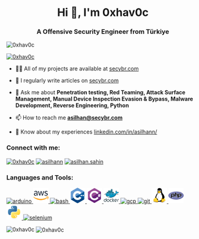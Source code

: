 <h1 align="center">Hi 👋, I'm 0xhav0c</h1>
<h3 align="center">A Offensive Security Engineer from Türkiye</h3>

<p align="left"> <img src="https://komarev.com/ghpvc/?username=0xhav0c&label=Profile%20views&color=0e75b6&style=flat" alt="0xhav0c" /> </p>

<p align="left"> <a href="https://twitter.com/0xhav0c" target="blank"><img src="https://img.shields.io/twitter/follow/0xhav0c?logo=twitter&style=for-the-badge" alt="0xhav0c" /></a> </p>

- 👨‍💻 All of my projects are available at [secybr.com](secybr.com)

- 📝 I regularly write articles on [secybr.com](secybr.com)

- 💬 Ask me about **Penetration testing, Red Teaming, Attack Surface Management, Manual Device Inspection Evasion & Bypass, Malware Development, Reverse Engineering, Python**

- 📫 How to reach me **asilhan@secybr.com**

- 📄 Know about my experiences [linkedin.com/in/asilhann/](linkedin.com/in/asilhann/)

<h3 align="left">Connect with me:</h3>
<p align="left">
<a href="https://twitter.com/0xhav0c" target="blank"><img align="center" src="https://raw.githubusercontent.com/rahuldkjain/github-profile-readme-generator/master/src/images/icons/Social/twitter.svg" alt="0xhav0c" height="30" width="40" /></a>
<a href="https://linkedin.com/in/asilhann" target="blank"><img align="center" src="https://raw.githubusercontent.com/rahuldkjain/github-profile-readme-generator/master/src/images/icons/Social/linked-in-alt.svg" alt="asilhann" height="30" width="40" /></a>
<a href="https://instagram.com/asilhan.sahin" target="blank"><img align="center" src="https://raw.githubusercontent.com/rahuldkjain/github-profile-readme-generator/master/src/images/icons/Social/instagram.svg" alt="asilhan.sahin" height="30" width="40" /></a>
</p>

<h3 align="left">Languages and Tools:</h3>
<p align="left"> <a href="https://www.arduino.cc/" target="_blank" rel="noreferrer"> <img src="https://cdn.worldvectorlogo.com/logos/arduino-1.svg" alt="arduino" width="40" height="40"/> </a> <a href="https://aws.amazon.com" target="_blank" rel="noreferrer"> <img src="https://raw.githubusercontent.com/devicons/devicon/master/icons/amazonwebservices/amazonwebservices-original-wordmark.svg" alt="aws" width="40" height="40"/> </a> <a href="https://www.gnu.org/software/bash/" target="_blank" rel="noreferrer"> <img src="https://www.vectorlogo.zone/logos/gnu_bash/gnu_bash-icon.svg" alt="bash" width="40" height="40"/> </a> <a href="https://www.w3schools.com/cpp/" target="_blank" rel="noreferrer"> <img src="https://raw.githubusercontent.com/devicons/devicon/master/icons/cplusplus/cplusplus-original.svg" alt="cplusplus" width="40" height="40"/> </a> <a href="https://www.w3schools.com/cs/" target="_blank" rel="noreferrer"> <img src="https://raw.githubusercontent.com/devicons/devicon/master/icons/csharp/csharp-original.svg" alt="csharp" width="40" height="40"/> </a> <a href="https://www.docker.com/" target="_blank" rel="noreferrer"> <img src="https://raw.githubusercontent.com/devicons/devicon/master/icons/docker/docker-original-wordmark.svg" alt="docker" width="40" height="40"/> </a> <a href="https://cloud.google.com" target="_blank" rel="noreferrer"> <img src="https://www.vectorlogo.zone/logos/google_cloud/google_cloud-icon.svg" alt="gcp" width="40" height="40"/> </a> <a href="https://git-scm.com/" target="_blank" rel="noreferrer"> <img src="https://www.vectorlogo.zone/logos/git-scm/git-scm-icon.svg" alt="git" width="40" height="40"/> </a> <a href="https://www.linux.org/" target="_blank" rel="noreferrer"> <img src="https://raw.githubusercontent.com/devicons/devicon/master/icons/linux/linux-original.svg" alt="linux" width="40" height="40"/> </a> <a href="https://www.php.net" target="_blank" rel="noreferrer"> <img src="https://raw.githubusercontent.com/devicons/devicon/master/icons/php/php-original.svg" alt="php" width="40" height="40"/> </a> <a href="https://www.python.org" target="_blank" rel="noreferrer"> <img src="https://raw.githubusercontent.com/devicons/devicon/master/icons/python/python-original.svg" alt="python" width="40" height="40"/> </a> <a href="https://www.selenium.dev" target="_blank" rel="noreferrer"> <img src="https://raw.githubusercontent.com/detain/svg-logos/780f25886640cef088af994181646db2f6b1a3f8/svg/selenium-logo.svg" alt="selenium" width="40" height="40"/> </a> </p>

<p><img align="left" src="https://github-readme-stats.vercel.app/api/top-langs?username=0xhav0c&show_icons=true&locale=en&layout=compact" alt="0xhav0c" /></p>

<p>&nbsp;<img align="center" src="https://github-readme-stats.vercel.app/api?username=0xhav0c&show_icons=true&locale=en" alt="0xhav0c" /></p>
